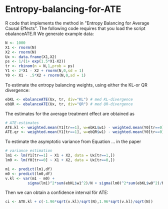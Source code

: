 # Entropy-balancing-for-ATE
R code that implements the method in "Entropy Balancing for Average Causal Effects".
The following code requires that you load the script ebalanceATE.R
We generate example data:

```R
N <- 1000
X1 <- rnorm(N)
X2 <- rnorm(N)
Ux <- data.frame(X1,X2)
ps <- 1/(1+ exp(1.5*X1-X2))
tr <- rbinom(n = N,1,prob = ps)
Y1 <- 2*X1 - X2 + rnorm(N,0,sd = 1)
Y0 <- X1 - .5*X2 + rnorm(N,0,sd = 1)
```

To estimate the entropy balancing weights, using either the KL-or QR divergence:
```R
ebKL <- ebalanceATE(Ux, tr, div="KL") # med KL-divergence
ebQR <- ebalanceATE(Ux, tr, div="QR") # med QR-divergence
```
The estimates for the average treatment effect are obtained as
```R
# ATE-estimates
ATE.kl <- weighted.mean(Y1[tr==1], w=ebKL$w1) - weighted.mean(Y0[tr==0], w=ebKL$w0)
ATE.qr <- weighted.mean(Y1[tr==1], w=ebQR$w1) - weighted.mean(Y0[tr==0], w=ebQR$w0)
```
To estimate the asymptotic variance from Equation ... in the paper
```R
# variance estimation
lm1 <- lm(Y1[tr==1] ~ X1 + X2, data = Ux[tr==1,]) 
lm0 <- lm(Y0[tr==0] ~ X1 + X2, data = Ux[tr==0,])

m1 <- predict(lm1,df)
m0 <- predict(lm0,df)
v.kl <- var(m1 - m0) + 
          sigma(lm1)^2*sum(ebKL$w1^2)/N + sigma(lm0)^2*sum(ebKL$w0^2)/N
```
Then we can obtain a confidence interval för ATE:
```R
ci <- ATE.kl + c(-1.96*sqrt(v.kl)/sqrt(N),1.96*sqrt(v.kl)/sqrt(N))

